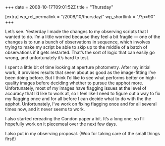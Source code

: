 +++
date = 2008-10-17T09:01:52Z
title = "Thursday"

[extra]
wp_rel_permalink = "/2008/10/thursday/"
wp_shortlink = "/?p=90"
+++

Let’s see. Yesterday I made the changes to my observing scripts that I wanted
to do. I’m a little worried because they feel a bit fragile — one of the
changes is to run a bunch of observations in sequence, which involves trying
to make my script be able to skip up to the middle of a batch of observations
if it gets restarted. That’s the sort of logic that can easily go wrong, and
unfortunately it’s hard to test.

I spent a little bit of time looking at aperture photometry. After my initial
work, it provides results that seem about as good as the image-fitting I’ve
been doing before. But I think I’d like to see what performs better on
high-quality images before deciding whether to pursue the apphot more.
Unfortunately, most of my images have flagging issues at the level of accuracy
that I’d like to work at, so I feel like I need to figure out a way to fix my
flagging once and for all before I can decide what to do with the the apphot.
Unfortunately, I’ve work on fixing flagging once and for all several times
now, and it never seems to work.

I also started rereading the Condon paper a bit. It’s a long one, so I’ll
hopefully work on it piecemeal over the next few days.

I also put in my observing proposal. (Woo for taking care of the small things
first!)
